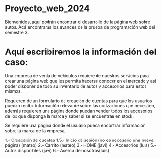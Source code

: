 # Proyecto_web_2024
Bienvenidos, aquí podrán encontrar el desarrollo de la página web sobre autos.
Acá encontrarás los avances de la prueba de programación web del semestre 3.


# Aquí escribiremos la información del caso:

Una empresa de venta de vehiculos requiere de nuestros servicios 
para crear una página web que les permita hacerse conocer en el mercado
y así poder disponer de todo su inventario de autos y accesorios para estos
mismos.

Requieren de un formulario de creación de cuentas para que los usuarios puedan
recibir información relevante sobre las cotizaciones que necesiten, además requieren
una página donde puedan vender todos los accesorios de los que disponga la marca y
saber si se encuentran en stock.

Se requiere una página donde el usuario pueda encontrar información sobre la marca
de la empresa.


1.- Creacaión de cuentas
    1.5.- Inicio de sesión (no es necesario una nueva página) (mateo)
2.- Carrito (mateo)
3.- HOME (javi)
4.- Accesorios (luis)
5.- Autos disponibles (javi)
6.- Acerca de nosotros(luis)
